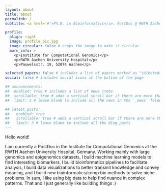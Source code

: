 ```yaml
---
layout: about
title: about
permalink: /
subtitle: <a href='#'>Ph.D. in Bioinformatics</a>. PostDoc @ RWTH Aachen University Hospital.

profile:
  align: right
  image: profile_pic.jpg
  image_circular: false # crops the image to make it circular
  more_info: >
    <p>Institute for Computational Genomics</p>
    <p>RWTH Aachen University Hospital</p>
    <p>Pauwelsstr. 19, 52074 Aachen</p>

selected_papers: false # includes a list of papers marked as "selected={true}"
social: false # includes social icons at the bottom of the page

## announcements:
##  enabled: true # includes a list of news items
##  scrollable: true # adds a vertical scroll bar if there are more than 3 news items
##  limit: 5 # leave blank to include all the news in the `_news` folder

## latest_posts:
##   enabled: true
##   scrollable: true # adds a vertical scroll bar if there are more than 3 new posts items
##   limit: 3 # leave blank to include all the blog posts
---
```


Hello world!

I am currently a PostDoc in the Institute for Computational Genomics at the RWTH Aachen University Hospital, Germany.
Working mainly with large genomics and epigenomics datasets, I build machine learning models to find interesting biomarkers, I build bioinformatics pipelines to facilitate analysis, I build data visualizations to better transmit knowledge and convey meaning, and I build new bioinformatics/comp bio methods to solve niche problems. In sum, I like using big data to help find nuance in complex patterns. That and I just generally like building things :)
